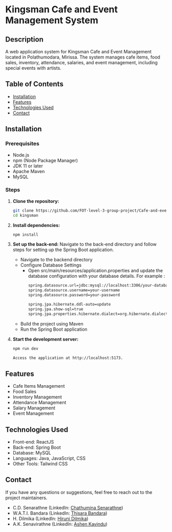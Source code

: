 # Kingsman Cafe and Event Management System

## Description
A web application system for Kingsman Cafe and Event Management located in Polathumodara, Mirissa. The system manages cafe items, food sales, inventory, attendance, salaries, and event management, including special events with artists.

## Table of Contents
- [Installation](#installation)
- [Features](#features)
- [Technologies Used](#technologies-used)
- [Contact](#contact)

## Installation
### Prerequisites
- Node.js
- npm (Node Package Manager)
- JDK 11 or later
- Apache Maven
- MySQL

### Steps
1. **Clone the repository:**
   ```bash
   git clone https://github.com/FOT-level-3-group-project/Cafe-and-event-management-system.git
   cd kingsman

2. **Install dependencies:**
   ```bash
   npm install

3. **Set up the back-end:**
   Navigate to the back-end directory and follow steps for setting up the Spring Boot application.
   - Navigate to the backend directory
   - Configure Database Settings
        - Open src/main/resources/application.properties and update the database configuration with your database details. For example :
          ```bash
          spring.datasource.url=jdbc:mysql://localhost:3306/your-database
          spring.datasource.username=your-username
          spring.datasource.password=your-password

          spring.jpa.hibernate.ddl-auto=update
          spring.jpa.show-sql=true
          spring.jpa.properties.hibernate.dialect=org.hibernate.dialect.MySQL5Dialect
   
   - Build the project using Maven
   - Run the Spring Boot application

5. **Start the development server:**
   ```bash
   npm run dev

   Access the application at http://localhost:5173.

## Features
- Cafe Items Management
- Food Sales
- Inventory Management
- Attendance Management
- Salary Management
- Event Management

## Technologies Used
- Front-end: ReactJS
- Back-end: Spring Boot
- Database: MySQL
- Languages: Java, JavaScript, CSS
- Other Tools: Tailwind CSS

## Contact
 If you have any questions or suggestions, feel free to reach out to the project maintainers.
- C.D. Senarathne (LinkedIn: [Chathumina Senarathne](https://www.linkedin.com/in/chathumina))
- W.A.T.I. Bandara (LinkedIn: [Thisara Bandara](https://www.linkedin.com/in/thisara-bandara-294773240))
- H. Dilmika (LinkedIn: [Hiruni Dilmika](https://www.linkedin.com/in/hiruni-dilmika))
- A.K. Senavirathne (LinkedIn: [Ashen Kavindu](https://www.linkedin.com/in/))
     






